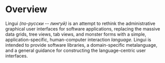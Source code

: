 # Overview

Lingui _(по-русски -- лингуй)_ is an attempt to rethink the administrative graphical user interfaces
for software applications, replacing the massive data grids, tree views, tab views, and monster
forms with a simple, application-specific, human-computer interaction _language._ Lingui is intended
to provide software libraries, a domain-specific metalanguage, and a general guidance for
constructing the language-centric user interfaces.
